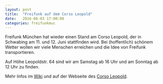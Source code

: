 ```yaml
---
layout: post
title:  "Freifunk auf dem Corso Leopold"
date:   2016-06-03 17:00:00
categories: freifunkmuc
---
```


Freifunk München hat wieder einen Stand am Corso Leopold, der in Schwabing am 11. und 12. Juni stattfinden wird. Bei (hoffentlich) schönem Wetter wollen wir viele Menschen erreichen und die Idee von Freifunk transportieren.

Auf Höhe Leopoldstr. 64 sind wir am Samstag ab 16 Uhr und am Sonntag ab 12 Uhr zu finden.

Mehr Infos im [Wiki][wiki] und auf der Webseite des [Corso Leopold][leopold].

[wiki]: https://ffmuc.net/wiki/p/Teilnahme_Corso_Leopold
[leopold]: http://corso-leopold.de/


